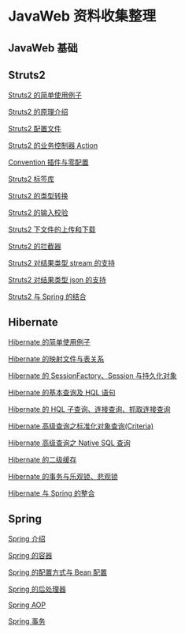 # JavaWeb 资料收集整理

## JavaWeb 基础


## Struts2

[Struts2 的简单使用例子]()

[Struts2 的原理介绍]()

[Struts2 配置文件]()

[Struts2 的业务控制器 Action]()

[Convention 插件与零配置]()

[Struts2 标签库]()

[Struts2 的类型转换]()

[Struts2 的输入校验]()

[Struts2 下文件的上传和下载]()

[Struts2 的拦截器]()

[Struts2 对结果类型 stream 的支持]()

[Struts2 对结果类型 json 的支持]()

[Struts2 与 Spring 的结合]()

## Hibernate

[Hibernate 的简单使用例子]()

[Hibernate 的映射文件与表关系]()

[Hibernate 的 SessionFactory、Session 与持久化对象]()

[Hibernate 的基本查询及 HQL 语句]()

[Hibernate 的 HQL 子查询、连接查询、抓取连接查询]()

[Hibernate 高级查询之标准化对象查询(Criteria)]()

[Hibernate 高级查询之 Native SQL 查询]()

[Hibernate 的二级缓存]()

[Hibernate 的事务与乐观锁、悲观锁]()

[Hibernate 与 Spring 的整合]()

## Spring

[Spring 介绍](/spring/Spring%20介绍.md)

[Spring 的容器](/spring/Spring%20的容器.md)

[Spring 的配置方式与 Bean 配置](/spring/Spring%20的配置方式与%20Bean%20配置.md)

[Spring 的后处理器](/spring/Spring%20的后处理器.md)

[Spring AOP](/spring/Spring%20AOP.md)

[Spring 事务](/spring/Spring%20事务.md)

